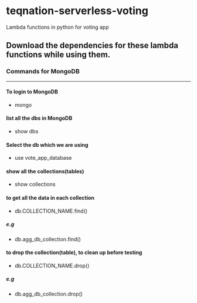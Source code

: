 # teqnation-serverless-voting
Lambda functions in python for voting app


## Download the dependencies for these lambda functions while using them.


### Commands for MongoDB
---
#### To login to MongoDB
- mongo 

#### list all the dbs in MongoDB
- show dbs

#### Select the db which we are using
- use vote_app_database

#### show all the collections(tables)
- show collections
#### to get all the data in each collection
- db.COLLECTION_NAME.find()
##### e.g
- db.agg_db_collection.find()

#### to drop the collection(table), to clean up before testing
- db.COLLECTION_NAME.drop()
##### e.g
- db.agg_db_collection.drop()
